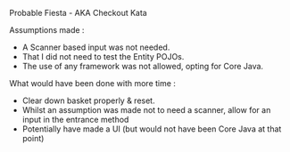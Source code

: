 Probable Fiesta - AKA Checkout Kata

Assumptions made :
- A Scanner based input was not needed.
- That I did not need to test the Entity POJOs.
- The use of any framework was not allowed, opting for Core Java.

What would have been done with more time :
- Clear down basket properly & reset.
- Whilst an assumption was made not to need a scanner, allow for an input in the entrance method
- Potentially have made a UI (but would not have been Core Java at that point) 